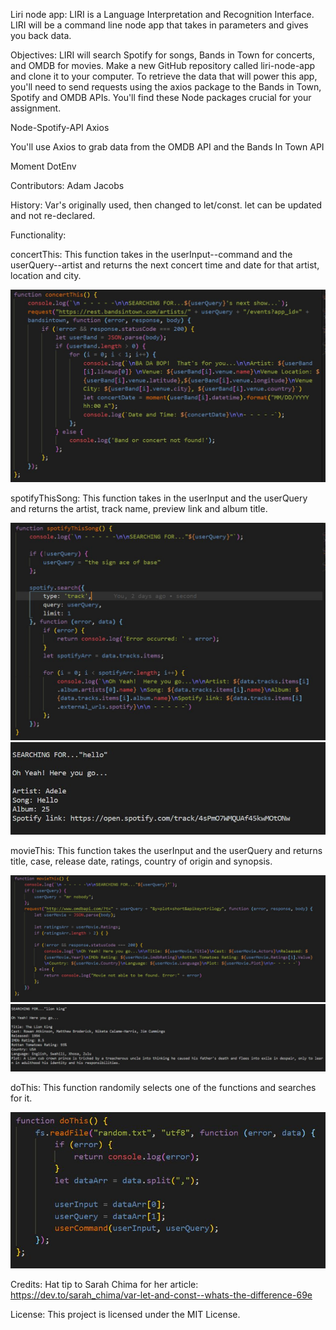 Liri node app: LIRI is a Language Interpretation and Recognition Interface. LIRI will be a command line node app that takes in parameters and gives you back data.

Objectives: LIRI will search Spotify for songs, Bands in Town for concerts, and OMDB for movies. Make a new GitHub repository called liri-node-app and clone it to your computer. To retrieve the data that will power this app, you'll need to send requests using the axios package to the Bands in Town, Spotify and OMDB APIs. You'll find these Node packages crucial for your assignment.

Node-Spotify-API Axios

You'll use Axios to grab data from the OMDB API and the Bands In Town API

Moment DotEnv

Contributors: Adam Jacobs

History: Var's originally used, then changed to let/const. let can be updated and not re-declared.

Functionality:

concertThis: This function takes in the userInput--command and the userQuery--artist and returns the next concert time and date for that artist, location and city.

![alt text](images\Capture1.JPG)

spotifyThisSong: This function takes in the userInput and the userQuery and returns the artist, track name, preview link and album title.

![alt text](images\Capture2.JPG)
![alt text](images\Capture6.JPG)

movieThis: This function takes the userInput and the userQuery and returns title, case, release date, ratings, country of origin and synopsis.

![alt text](images\Capture3.JPG)
![alt text](images\capture5.JPG)

doThis: This function randomily selects one of the functions and searches for it.

![alt text](images\Capture4.JPG)

Credits: Hat tip to Sarah Chima for her article: https://dev.to/sarah_chima/var-let-and-const--whats-the-difference-69e

License: This project is licensed under the MIT License.
